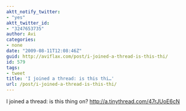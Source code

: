 ```yaml
---
aktt_notify_twitter:
- "yes"
aktt_twitter_id:
- "3247653735"
author: Avi
categories:
- none
date: "2009-08-11T12:08:46Z"
guid: http://aviflax.com/post/i-joined-a-thread-is-this-thi/
id: 579
tags:
- tweet
title: 'I joined a thread: is this thi…'
url: /post/i-joined-a-thread-is-this-thi/
---
```

I joined a thread: is this thing on? <a href="http://a.tinythread.com/47rJUoE6cN" rel="nofollow">http://a.tinythread.com/47rJUoE6cN</a>